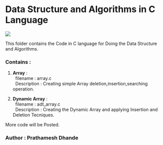 # Data Structure and Algorithms in C Language

![](https://img.shields.io/badge/language-C-blue?style=flat-square&logo=c)

<p align='left'>
This folder contains the Code in C language for Doing the Data Structure and Algorithms.
</p>

### Contains : </br>
1. **Array** : </br>
&nbsp; filename : array.c </br>
&nbsp; Description : Creating simple Array deletion,insertion,searching operation.

2. **Dynamic Array** : </br>
&nbsp; filename : adt_array.c </br>
&nbsp; Description : Creating the Dynamic Array and applying Insertion and Deletion Tecniques.</br>

More code will be Posted.

### Author : Prathamesh Dhande
